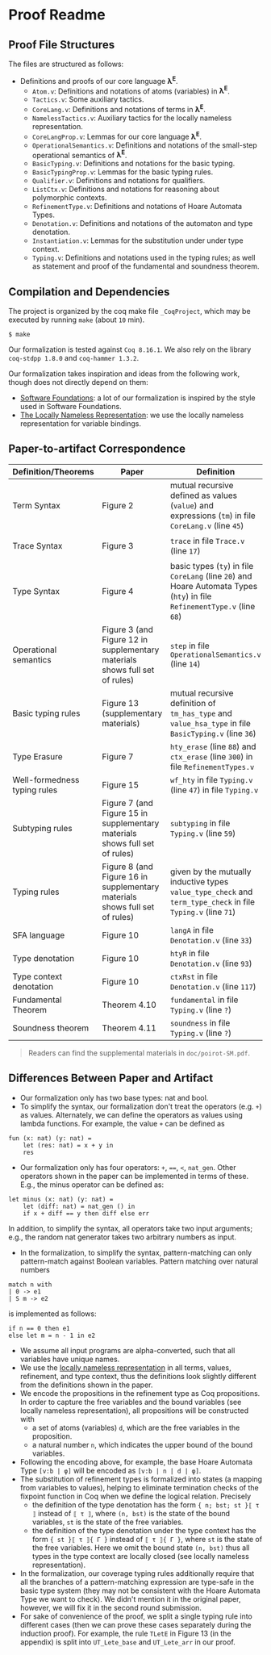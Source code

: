 # Proof Readme #

## Proof File Structures

The files are structured as follows:
+ Definitions and proofs of our core language **λ<sup>E</sup>**.
  - `Atom.v`: Definitions and notations of atoms (variables) in **λ<sup>E</sup>**.
  - `Tactics.v`: Some auxiliary tactics.
  - `CoreLang.v`: Definitions and notations of terms in **λ<sup>E</sup>**.
  - `NamelessTactics.v`: Auxiliary tactics for the locally nameless representation.
  - `CoreLangProp.v`: Lemmas for our core language **λ<sup>E</sup>**.
  - `OperationalSemantics.v`: Definitions and notations of the small-step operational semantics of **λ<sup>E</sup>**.
  - `BasicTyping.v`: Definitions and notations for the basic typing.
  - `BasicTypingProp.v`: Lemmas for the basic typing rules.
  - `Qualifier.v`: Definitions and notations for qualifiers.
  - `ListCtx.v`: Definitions and notations for reasoning about polymorphic contexts.
  - `RefinementType.v`: Definitions and notations of Hoare Automata Types.
  - `Denotation.v`: Definitions and notations of the automaton and type denotation.
  - `Instantiation.v`: Lemmas for the substitution under under type context.
  - `Typing.v`: Definitions and notations used in the typing rules; as well as statement and proof of the fundamental and soundness theorem.

## Compilation and Dependencies

The project is organized by the coq make file `_CoqProject`, which may be executed by running `make` (about `10` min).

    $ make

Our formalization is tested against `Coq 8.16.1`. We also rely on the library `coq-stdpp 1.8.0` and `coq-hammer 1.3.2`.

Our formalization takes inspiration and ideas from the following work, though does not directly depend on them:
- [Software Foundations](https://softwarefoundations.cis.upenn.edu/): a lot of our formalization is inspired by the style used in Software Foundations.
- [The Locally Nameless Representation](https://chargueraud.org/research/2009/ln/main.pdf): we use the locally nameless representation for variable bindings.

## Paper-to-artifact Correspondence

| Definition/Theorems          | Paper                                                                       | Definition                                                                                                                | Notation                        |
|------------------------------|-----------------------------------------------------------------------------|---------------------------------------------------------------------------------------------------------------------------|---------------------------------|
| Term Syntax                  | Figure 2                                                                    | mutual recursive defined as values (`value`) and expressions (`tm`) in file `CoreLang.v` (line `45`)                      |                                 |
| Trace Syntax                 | Figure 3                                                                    | `trace` in file `Trace.v` (line `17`)                                                                                     | `[ev{ op ~ v1 := v2 }]`         |
| Type Syntax                  | Figure 4                                                                    | basic types (`ty`) in file `CoreLang` (line `20`) and Hoare Automata Types (`hty`) in file `RefinementType.v` (line `68`) |                                 |
| Operational semantics        | Figure 3 (and Figure 12 in supplementary materials shows full set of rules) | `step` in file `OperationalSemantics.v` (line `14`)                                                                       | `α '⊧' e '↪{' α' '}' e'`        |
| Basic typing rules           | Figure 13 (supplementary materials)                                         | mutual recursive definition of `tm_has_type` and `value_hsa_type` in file `BasicTyping.v` (line `36`)                     | `Γ ⊢t e ⋮t T` and `Γ ⊢t v ⋮v T` |
| Type Erasure                 | Figure 7                                                                    | `hty_erase` (line `88`) and `ctx_erase` (line `300`) in file `RefinementTypes.v`                                          | `⌊ τ ⌋` and `⌊ Γ ⌋*`            |
| Well-formedness typing rules | Figure 15                                                                   | `wf_hty` in file `Typing.v` (line `47`) in file `Typing.v`                                                                | `Γ ⊢WF τ`                       |
| Subtyping rules              | Figure 7 (and Figure 15 in supplementary materials shows full set of rules) | `subtyping` in file `Typing.v` (line `59`)                                                                                | `Γ ⊢ τ1 <⋮ τ2`                  |
| Typing rules                 | Figure 8 (and Figure 16 in supplementary materials shows full set of rules) | given by the mutually inductive types `value_type_check` and `term_type_check` in file `Typing.v` (line `71`)             | `Γ ⊢ e ⋮t τ` and `Γ ⊢ v ⋮v τ`   |
| SFA language                 | Figure 10                                                                   | `langA` in file `Denotation.v` (line `33`)                                                                                | `a⟦ A ⟧`                        |
| Type denotation              | Figure 10                                                                   | `htyR` in file `Denotation.v` (line `93`)                                                                                 | `⟦ τ ⟧`                         |
| Type context denotation      | Figure 10                                                                   | `ctxRst` in file `Denotation.v` (line `117`)                                                                              |                                 |
| Fundamental Theorem          | Theorem 4.10                                                                | `fundamental` in file `Typing.v` (line `?`)                                                                               |                                 |
| Soundness theorem            | Theorem 4.11                                                                | `soundness` in file `Typing.v` (line `?`)                                                                                 |                                 |
> Readers can find the supplemental materials in `doc/poirot-SM.pdf`.

## Differences Between Paper and Artifact

- Our formalization only has two base types: nat and bool.
- To simplify the syntax, our formalization don't treat the operators (e.g. `+`) as values. Alternately, we can define the operators as values using lambda functions. For example, the value `+` can be defined as

```
fun (x: nat) (y: nat) =
    let (res: nat) = x + y in
    res
```

- Our formalization only has four operators: `+`, `==`, `<`, `nat_gen`. Other operators shown in the paper can be implemented in terms of these. E.g., the minus operator can be defined as:

```
let minus (x: nat) (y: nat) =
    let (diff: nat) = nat_gen () in
    if x + diff == y then diff else err
```

In addition, to simplify the syntax, all operators take two input arguments; e.g., the random nat generator takes two arbitrary numbers as input.
- In the formalization, to simplify the syntax, pattern-matching can only pattern-match against Boolean variables. Pattern matching over natural numbers

```
match n with
| 0 -> e1
| S m -> e2
```

is implemented as follows:

```
if n == 0 then e1
else let m = n - 1 in e2
```

- We assume all input programs are alpha-converted, such that all variables have unique names.
- We use the [locally nameless representation](https://chargueraud.org/research/2009/ln/main.pdf) in all terms, values, refinement, and type context, thus the definitions look slightly different from the definitions shown in the paper.
- We encode the propositions in the refinement type as Coq propositions. In order to capture the free variables and the bound variables (see locally nameless representation), all propositions will be constructed with
  + a set of atoms (variables) `d`, which are the free variables in the proposition.
  + a natural number `n`, which indicates the upper bound of the bound variables.
- Following the encoding above, for example, the base Hoare Automata Type `[v:b | φ]` will be encoded as `[v:b | n | d | φ]`.
- The substitution of refinement types is formalized into states (a mapping from variables to values), helping to eliminate termination checks of the fixpoint function in Coq when we define the logical relation. Precisely
  + the definition of the type denotation has the form `{ n; bst; st }⟦ τ ⟧` instead of `⟦ τ ⟧`, where `(n, bst)` is the state of the bound variables, `st` is the state of the free variables.
  + the definition of the type denotation under the type context has the form `{ st }⟦ τ ⟧{ Γ }` instead of `⟦ τ ⟧{ Γ }`, where `st` is the state of the free variables. Here we omit the bound state `(n, bst)` thus all types in the type context are locally closed (see locally nameless representation).
- In the formalization, our coverage typing rules additionally require that all the branches of a pattern-matching expression are type-safe in the basic type system (they may not be consistent with the Hoare Automata Type we want to check). We didn't mention it in the original paper, however, we will fix it in the second round submission.
- For sake of convenience of the proof, we split a single typing rule into different cases (then we can prove these cases separately during the induction proof). For example, the rule `TLetE` in Figure 13 (in the appendix) is split into `UT_Lete_base` and `UT_Lete_arr` in our proof.
